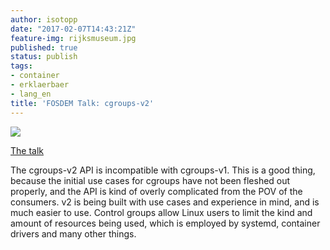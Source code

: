 ```yaml
---
author: isotopp
date: "2017-02-07T14:43:21Z"
feature-img: rijksmuseum.jpg
published: true
status: publish
tags:
- container
- erklaerbaer
- lang_en
title: 'FOSDEM Talk: cgroups-v2'
---
```

![](https://blog.koehntopp.info/uploads/2017/02/cgroups-v2.png)


[The talk](https://fosdem.org/2017/schedule/event/cgroupv2/)

The cgroups-v2 API is incompatible with cgroups-v1. This is a good thing,
because the initial use cases for cgroups have not been fleshed out
properly, and the API is kind of overly complicated from the POV of the
consumers. v2 is being built with use cases and experience in mind, and is
much easier to use. Control groups allow Linux users to limit the kind and
amount of resources being used, which is employed by systemd, container
drivers and many other things.
